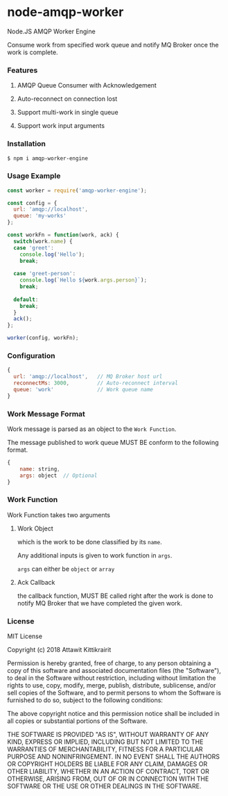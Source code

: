 # node-amqp-worker

Node.JS AMQP Worker Engine

Consume work from specified work queue and notify MQ Broker once the work is complete.

### Features

1. AMQP Queue Consumer with Acknowledgement

2. Auto-reconnect on connection lost

3. Support multi-work in single queue

4. Support work input arguments

### Installation
```bash
$ npm i amqp-worker-engine
```

### Usage Example

```javascript
const worker = require('amqp-worker-engine');

const config = {
  url: 'amqp://localhost',
  queue: 'my-works'
};

const workFn = function(work, ack) {
  switch(work.name) {
  case 'greet':
    console.log('Hello');
    break;
    
  case 'greet-person':
    console.log(`Hello ${work.args.person}`);
    break;
    
  default:
  	break;
  }
  ack();
};

worker(config, workFn);

```

### Configuration

```javascript
{
  url: 'amqp://localhost',   // MQ Broker host url
  reconnectMs: 3000,         // Auto-reconnect interval
  queue: 'work'              // Work queue name
}
```


### Work Message Format

Work message is parsed as an object to the `Work Function`.

The message published to work queue MUST BE conform to the following format.

```javascript
{
	name: string,
    args: object  // Optional
}
```

### Work Function

Work Function takes two arguments

1. Work Object

   which is the work to be done classified by its `name`.
   
   Any additional inputs is given to work function in `args`.
   
   `args` can either be `object` or `array`
   
2. Ack Callback

   the callback function, MUST BE called right after the work is done to notify MQ Broker that we have completed the given work.


### License

MIT License

Copyright (c) 2018 Attawit Kittikrairit

Permission is hereby granted, free of charge, to any person obtaining a copy
of this software and associated documentation files (the "Software"), to deal
in the Software without restriction, including without limitation the rights
to use, copy, modify, merge, publish, distribute, sublicense, and/or sell
copies of the Software, and to permit persons to whom the Software is
furnished to do so, subject to the following conditions:

The above copyright notice and this permission notice shall be included in all
copies or substantial portions of the Software.

THE SOFTWARE IS PROVIDED "AS IS", WITHOUT WARRANTY OF ANY KIND, EXPRESS OR
IMPLIED, INCLUDING BUT NOT LIMITED TO THE WARRANTIES OF MERCHANTABILITY,
FITNESS FOR A PARTICULAR PURPOSE AND NONINFRINGEMENT. IN NO EVENT SHALL THE
AUTHORS OR COPYRIGHT HOLDERS BE LIABLE FOR ANY CLAIM, DAMAGES OR OTHER
LIABILITY, WHETHER IN AN ACTION OF CONTRACT, TORT OR OTHERWISE, ARISING FROM,
OUT OF OR IN CONNECTION WITH THE SOFTWARE OR THE USE OR OTHER DEALINGS IN THE
SOFTWARE.

